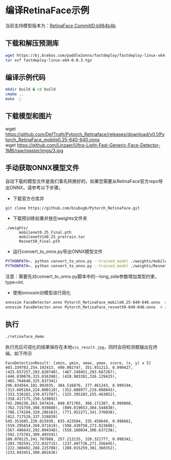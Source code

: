 # 编译RetinaFace示例

当前支持模型版本为：[RetinaFace CommitID:b984b4b](https://github.com/biubug6/Pytorch_Retinaface/commit/b984b4b)

## 下载和解压预测库
```bash
wget https://bj.bcebos.com/paddle2onnx/fastdeploy/fastdeploy-linux-x64-0.0.3.tgz
tar xvf fastdeploy-linux-x64-0.0.3.tgz
```

## 编译示例代码
```bash
mkdir build & cd build
cmake ..
make -j
```

## 下载模型和图片
wget https://github.com/DefTruth/Pytorch_Retinaface/releases/download/v0.1/Pytorch_RetinaFace_mobile0.25-640-640.onnx  
wget https://github.com/Linzaer/Ultra-Light-Fast-Generic-Face-Detector-1MB/raw/master/imgs/3.jpg

## 手动获取ONNX模型文件
自动下载的模型文件是我们事先转换好的，如果您需要从RetinaFace官方repo导出ONNX，请参考以下步骤。  

* 下载官方仓库并
```bash
git clone https://github.com/biubug6/Pytorch_Retinaface.git
```
* 下载预训练权重并放在weights文件夹
```text
./weights/
      mobilenet0.25_Final.pth
      mobilenetV1X0.25_pretrain.tar
      Resnet50_Final.pth
```
* 运行convert_to_onnx.py导出ONNX模型文件
```bash
PYTHONPATH=. python convert_to_onnx.py --trained_model ./weights/mobilenet0.25_Final.pth --network mobile0.25 --long_side 640 --cpu
PYTHONPATH=. python convert_to_onnx.py --trained_model ./weights/Resnet50_Final.pth --network resnet50 --long_side 640 --cpu
```
注意：需要先对convert_to_onnx.py脚本中的--long_side参数增加类型约束，type=int.
* 使用onnxsim对模型进行简化
```bash
onnxsim FaceDetector.onnx Pytorch_RetinaFace_mobile0.25-640-640.onnx  # mobilenet
onnxsim FaceDetector.onnx Pytorch_RetinaFace_resnet50-640-640.onnx  # resnet50
```

## 执行
```bash
./retinaface_demo
```

执行完后可视化的结果保存在本地`vis_result.jpg`，同时会将检测框输出在终端，如下所示
```
FaceDetectionResult: [xmin, ymin, xmax, ymax, score, (x, y) x 5]
403.339783,254.192413, 490.002747, 351.931213, 0.999427, (425.657257,293.820740), (467.249451,293.667267), (446.830078,315.016388), (428.903381,326.129425), (465.764648,325.837341)
296.834564,181.992035, 384.516876, 277.461243, 0.999194, (313.605164,224.800110), (352.888977,219.088043), (333.530182,239.872787), (325.395203,255.463852), (358.417175,250.529892)
742.206238,263.547424, 840.871765, 366.171387, 0.999068, (762.715759,308.939880), (809.019653,304.544830), (786.174194,329.286163), (771.952271,341.376038), (812.717529,337.528839)
545.351685,228.015930, 635.423584, 335.458649, 0.998681, (559.295654,269.971619), (598.439758,273.823608), (567.496643,292.894348), (558.160034,306.637238), (592.175781,309.493591)
180.078125,241.787888, 257.213135, 320.321777, 0.998342, (203.702591,272.032715), (237.497726,271.356445), (222.380402,288.225708), (208.015259,301.360352), (233.943451,300.801636)
```
